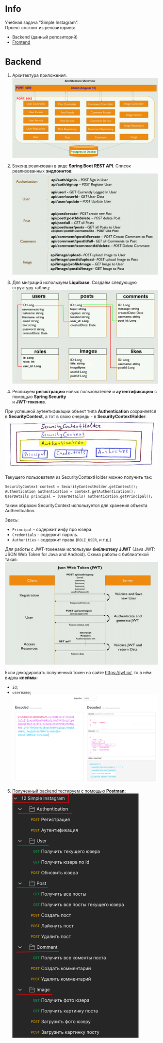# Info

Учебная задача "Simple Instagram".  
Проект состоит из репозиториев:  
- Backend (данный репозиторий)  
- [Frontend](https://github.com/aleksey-nsk/simple-insta-frontend)  

# Backend

1. Архитектура приложения:  
   ![](screenshots/01_arch.png)

2. Бэкенд реализован в виде **Spring Boot REST API**. Список реализованных **эндпоинтов**:    
   ![](screenshots/02_endpoints.png)
      
3. Для миграций используем **Liquibase**. Создаём следующую структуру таблиц:    
   ![](screenshots/03_tables.png)
   
4. Реализуем **регистрацию** новых пользователей и **аутентификацию** с помощью **Spring Security**   
   и **JWT-токенов**.
   
При успешной аутентификации объект типа **Authentication** сохраняется в **SecurityContext**, а тот в свою
очередь - в **SecurityContextHolder**:    
![](screenshots/04_spring_security.png)  

Текущего пользователя из SecurityContextHolder можно получить так:  

    SecurityContext context = SecurityContextHolder.getContext();
    Authentication authentication = context.getAuthentication();
    UserDetails principal = (UserDetails) authentication.getPrincipal();

таким образом SecurityContext используется для хранения объекта Authentication.

Здесь:  
- `Principal` - содержит инфу про юзера. 
- `Credentials` - содержит пароль.
- `Authorities` - содержит права (`ROLE_USER`, и т.д.)

Для работы с JWT-токенами используем **библиотеку JJWT** (Java JWT: JSON Web Token for Java and Android).
Схема работы с библиотекой такая:  
![](screenshots/05_jwt.png)  

Если декодировать полученный токен на сайте https://jwt.io/, то в нём видны **клеймы**:  
- `id`;  
- `username`;   
![](screenshots/06_decode.png)  
  
5. Полученный backend тестируем с помощью **Postman**:  
   ![](screenshots/07_postman.png)  
